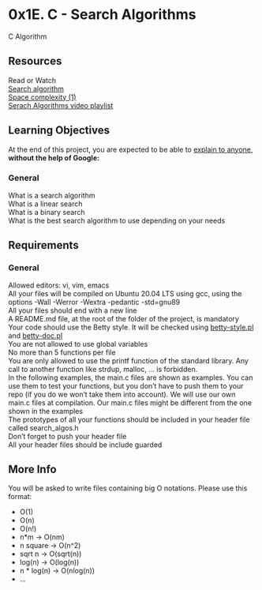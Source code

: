 <h1>0x1E. C - Search Algorithms</h1>
C Algorithm
<h2>Resources</h2>
Read or Watch<br>
<a href="https://en.wikipedia.org/wiki/Search_algorithm">Search algorithm</a><br>
<a href="https://www.geeksforgeeks.org/g-fact-86/">Space complexity (1)</a><br>
<a href="https://www.youtube.com/playlist?list=PLEJXowNB4kPwTb4BivkY0dENHmXdOEM3V">Serach Algorithms video playlist</a><br>
<h2>Learning Objectives</h2>
At the end of this project, you are expected to be able to <a href="https://fs.blog/feynman-learning-technique/" target="_blank">explain to anyone</a>, <strong>without the help of Google:</strong><br>
<h3>General</h3>
<p>
What is a search algorithm<br>
What is a linear search<br>
What is a binary search<br>
What is the best search algorithm to use depending on your needs<br>
</p>
<h2>Requirements</h2>
<h3>General</h3>
<p>
Allowed editors: vi, vim, emacs<br>
All your files will be compiled on Ubuntu 20.04 LTS using gcc, using the options -Wall -Werror -Wextra -pedantic -std=gnu89<br>
All your files should end with a new line<br>
A README.md file, at the root of the folder of the project, is mandatory<br>
Your code should use the Betty style. It will be checked using <a href="https://github.com/alx-tools/Betty/blob/master/betty-style.pl">betty-style.pl</a> and <a href="https://github.com/alx-tools/Betty/blob/master/betty-doc.pl">betty-doc.pl</a><br>
You are not allowed to use global variables<br>
No more than 5 functions per file<br>
You are only allowed to use the printf function of the standard library. Any call to another function like strdup, malloc, … is forbidden.<br>
In the following examples, the main.c files are shown as examples. You can use them to test your functions, but you don’t have to push them to your repo (if you do we won’t take them into account). We will use our own main.c files at compilation. Our main.c files might be different from the one shown in the examples<br>
The prototypes of all your functions should be included in your header file called search_algos.h<br>
Don’t forget to push your header file<br>
All your header files should be include guarded<br>
</p>
<h2>More Info</h2>
You will be asked to write files containing big O notations. Please use this format:<br>
<ul>
  <li>O(1)</li>
  <li>O(n)</li>
  <li>O(n!)</li>
  <li>n*m -> O(nm)</li>
  <li>n square -> O(n^2)</li>
  <li>sqrt n -> O(sqrt(n))</li>
  <li>log(n) -> O(log(n))</li>
  <li>n * log(n) -> O(nlog(n))</li>
  <li>…</li>
</ul>
